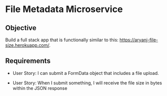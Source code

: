 # File Metadata Microservice

## Objective

Build a full stack app that is functionally similar to this: https://aryanj-file-size.herokuapp.com/.

## Requirements

* User Story: I can submit a FormData object that includes a file upload.

* User Story: When I submit something, I will receive the file size in bytes within the JSON response
